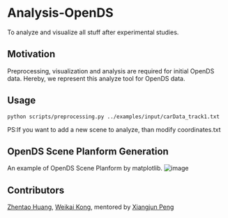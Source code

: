 # Analysis-OpenDS
To analyze and visualize all stuff after experimental studies.
<br>
## Motivation
Preprocessing, visualization and analysis are required for initial OpenDS data. Hereby, we represent this analyze tool for OpenDS data.
  
## Usage
```python scripts/preprocessing.py ../examples/input/carData_track1.txt```

PS:If you want to add a new scene to analyze, than modify coordinates.txt

## OpenDS Scene Planform Generation
An example of OpenDS Scene Planform by matplotlib.
![image](https://github.com/unnc-idl-ucc/Analysis-OpenDS/blob/master/examples/output/planform.png)

## Contributors


[Zhentao Huang](https://github.com/ZhentaoHuang), [Weikai Kong](https://github.com/WeikaiKong), mentored by [Xiangjun Peng](https://github.com/Shiangjun)

</br>


